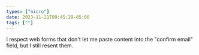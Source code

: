 ```yaml
---
types: ["micro"]
date: 2023-11-21T09:45:29-05:00
tags: [""]
---
```

I respect web forms that don't let me paste content into the "confirm email" field, but I still resent them.
